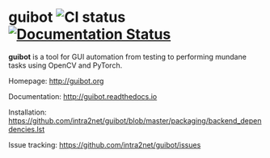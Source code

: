 # guibot ![CI status](https://travis-ci.org/intra2net/guibot.svg?branch=master) [![Documentation Status](https://readthedocs.org/projects/guibot/badge/?version=latest)](http://guibot.readthedocs.io/en/latest/?badge=latest)

**guibot** is a tool for GUI automation from testing to performing mundane tasks using OpenCV and PyTorch.

Homepage: http://guibot.org

Documentation: http://guibot.readthedocs.io

Installation: https://github.com/intra2net/guibot/blob/master/packaging/backend_dependencies.lst

Issue tracking: https://github.com/intra2net/guibot/issues
